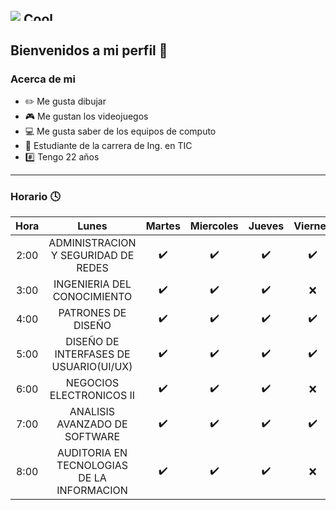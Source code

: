 ![](https://images.cooltext.com/5508529.png)
<a href="http://cooltext.com" target="_top"><img src="https://cooltext.com/images/ct_pixel.gif" width="80" height="15" alt="Cool Text: Logo and Graphics Generator" border="0" /></a>
---

## Bienvenidos a mi perfil :wave:

### Acerca de mi 

* :pencil2: Me gusta dibujar 
* :video_game: Me gustan los videojuegos
* :computer: Me gusta saber de los equipos de computo
* :school: Estudiante de la carrera de Ing. en TIC
* :hash: Tengo 22 años
---

### Horario :clock4:

| Hora |     Lunes    |   Martes  |  Miercoles  |   Jueves  |   Viernes  |
|:----:|:------------------------------------------:|:-:|:-:|:-:|:---:|
| 2:00 |     ADMINISTRACION Y SEGURIDAD DE REDES    | :heavy_check_mark:  |  :heavy_check_mark: | :heavy_check_mark:  | :heavy_check_mark:  |
| 3:00 | INGENIERIA DEL CONOCIMIENTO                |  :heavy_check_mark: |  :heavy_check_mark: |  :heavy_check_mark: |  :x: |
| 4:00 | PATRONES DE DISEÑO                         |  :heavy_check_mark: | :heavy_check_mark:  |  :heavy_check_mark: |  :heavy_check_mark: |
| 5:00 | DISEÑO DE INTERFASES DE USUARIO(UI/UX)     |  :heavy_check_mark: |  :heavy_check_mark: |  :heavy_check_mark: | :heavy_check_mark:  |
| 6:00 | NEGOCIOS ELECTRONICOS II                   |  :heavy_check_mark: |  :heavy_check_mark: |  :heavy_check_mark: |  :x: |
| 7:00 | ANALISIS AVANZADO DE  SOFTWARE             |  :heavy_check_mark: |  :heavy_check_mark: |  :heavy_check_mark: |  :heavy_check_mark: |
| 8:00 | AUDITORIA EN TECNOLOGIAS DE LA INFORMACION |  :heavy_check_mark: |  :heavy_check_mark: | :heavy_check_mark:  | :x:|
